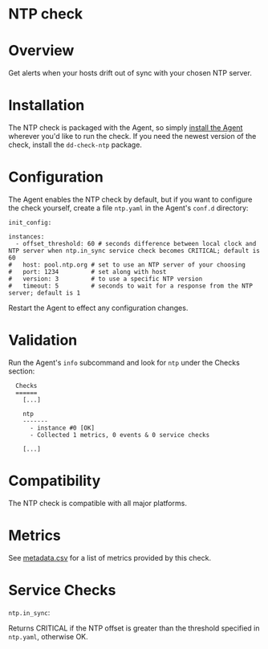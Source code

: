 # NTP check

# Overview

Get alerts when your hosts drift out of sync with your chosen NTP server.

# Installation

The NTP check is packaged with the Agent, so simply [install the Agent](https://app.datadoghq.com/account/settings#agent) wherever you'd like to run the check. If you need the newest version of the check, install the `dd-check-ntp` package.

# Configuration

The Agent enables the NTP check by default, but if you want to configure the check yourself, create a file `ntp.yaml` in the Agent's `conf.d` directory:

```
init_config:

instances:
  - offset_threshold: 60 # seconds difference between local clock and NTP server when ntp.in_sync service check becomes CRITICAL; default is 60
#   host: pool.ntp.org # set to use an NTP server of your choosing
#   port: 1234         # set along with host
#   version: 3         # to use a specific NTP version
#   timeout: 5         # seconds to wait for a response from the NTP server; default is 1
```

Restart the Agent to effect any configuration changes.

# Validation

Run the Agent's `info` subcommand and look for `ntp` under the Checks section:

```
  Checks
  ======
    [...]

    ntp
    -------
      - instance #0 [OK]
      - Collected 1 metrics, 0 events & 0 service checks

    [...]
```

# Compatibility

The NTP check is compatible with all major platforms.

# Metrics

See [metadata.csv](https://github.com/DataDog/integrations-core/blob/master/ntp/metadata.csv) for a list of metrics provided by this check.

# Service Checks

`ntp.in_sync`:

Returns CRITICAL if the NTP offset is greater than the threshold specified in `ntp.yaml`, otherwise OK.
